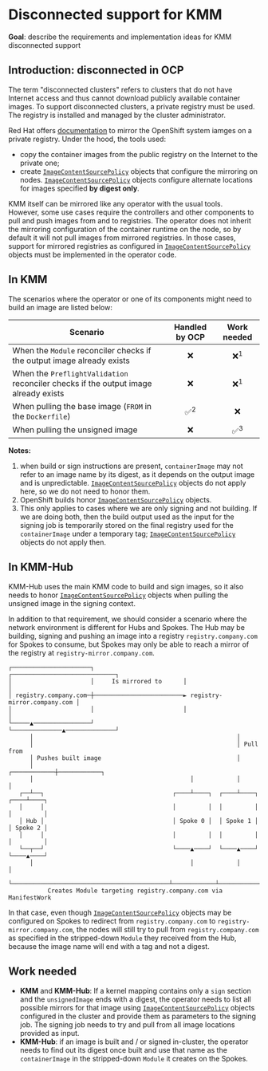# Disconnected support for KMM

**Goal**: describe the requirements and implementation ideas for KMM disconnected support

## Introduction: disconnected in OCP

The term "disconnected clusters" refers to clusters that do not have Internet access and thus cannot download publicly
available container images.
To support disconnected clusters, a private registry must be used.
The registry is installed and managed by the cluster administrator.

Red Hat offers [documentation](https://docs.openshift.com/container-platform/4.12/installing/disconnected_install/installing-mirroring-installation-images.html#installing-mirroring-installation-images)
to mirror the OpenShift system iamges on a private registry.
Under the hood, the tools used:
- copy the container images from the public registry on the Internet to the private one;
- create [`ImageContentSourcePolicy`] objects that configure the mirroring on nodes.
  [`ImageContentSourcePolicy`] objects configure alternate locations for images specified **by digest only**.

KMM itself can be mirrored like any operator with the usual tools.  
However, some use cases require the controllers and other components to pull and push images from and to registries.
The operator does not inherit the mirroring configuration of the container runtime on the node, so by default it will
not pull images from mirrored registries.
In those cases, support for mirrored registries as configured in [`ImageContentSourcePolicy`] objects must be
implemented in the operator code.

## In KMM

The scenarios where the operator or one of its components might need to build an image are listed below:

| Scenario                                                                            | Handled by OCP |  Work needed  |
|-------------------------------------------------------------------------------------|:--------------:|:-------------:|
| When the `Module` reconciler checks if the output image already exists              |       ❌        | ❌<sup>1</sup> |
| When the `PreflightValidation` reconciler checks if the output image already exists |       ❌        | ❌<sup>1</sup> |
| When pulling the base image (`FROM` in the `Dockerfile`)                            | ✅<sup>2</sup>  |       ❌       |
| When pulling the unsigned image                                                     |       ❌        | ✅<sup>3</sup> |

**Notes:**
1. when build or sign instructions are present, `containerImage` may not refer to an image name by its digest, as it
   depends on the output image and is unpredictable.
   [`ImageContentSourcePolicy`] objects do not apply here, so we do not need to honor them.
2. OpenShift builds honor [`ImageContentSourcePolicy`] objects.
3. This only applies to cases where we are only signing and not building.
   If we are doing both, then the build output used as the input for the signing job is temporarily stored on the final
   registry used for the `containerImage` under a temporary tag; [`ImageContentSourcePolicy`] objects do not apply then.

## In KMM-Hub

KMM-Hub uses the main KMM code to build and sign images, so it also needs to honor [`ImageContentSourcePolicy`] objects
when pulling the unsigned image in the signing context.

In addition to that requirement, we should consider a scenario where the network environment is different for Hubs and
Spokes.
The Hub may be building, signing and pushing an image into a registry `registry.company.com` for Spokes to consume,
but Spokes may only be  able to reach a mirror of the registry at `registry-mirror.company.com`.  

```
┌──────────────────────┐                         ┌─────────────────────────────┐
│                      │     Is mirrored to      │                             │
│ registry.company.com─┼─────────────────────────► registry-mirror.company.com │
│                      │                         │                             │
└─────▲────────────────┘                         └──────────────▲──────────────┘
      │                                                         │
      │                                                         │ Pull from
      │ Pushes built image                                      │
      │                                            ┌────────────┼────────────┐
      │                                            │            │            │
   ┌──┴──┐                                    ┌────┴────┐  ┌────┴────┐  ┌────┴────┐
   │     │                                    │         │  │         │  │         │
   │ Hub │                                    │ Spoke 0 │  │ Spoke 1 │  │ Spoke 2 │
   │     │                                    │         │  │         │  │         │
   └──┬──┘                                    └────▲────┘  └────▲────┘  └────▲────┘
      │                                            │            │            │
      └────────────────────────────────────────────┴────────────┴────────────┘
           Creates Module targeting registry.company.com via ManifestWork
```

In that case, even though [`ImageContentSourcePolicy`] objects may be configured on Spokes to redirect from
`registry.company.com` to `registry-mirror.company.com`, the nodes will still try to pull from `registry.company.com` as
specified in the stripped-down `Module` they received from the Hub, because the image name will end with a tag and not a
digest.

## Work needed

- **KMM** and **KMM-Hub**: If a kernel mapping contains only a `sign` section and the `unsignedImage` ends with a
  digest, the operator needs to list all possible mirrors for that image using [`ImageContentSourcePolicy`] objects 
  configured in the cluster and provide them as parameters to the signing job.
  The signing job needs to try and pull from all image locations provided as input.
- **KMM-Hub**: if an image is built and / or signed in-cluster, the operator needs to find out its digest once built and
  use that name as the `containerImage` in the stripped-down `Module` it creates on the Spokes.

<!-- Links -->

[`ImageContentSourcePolicy`]: https://docs.openshift.com/container-platform/4.12/rest_api/operator_apis/imagecontentsourcepolicy-operator-openshift-io-v1alpha1.html